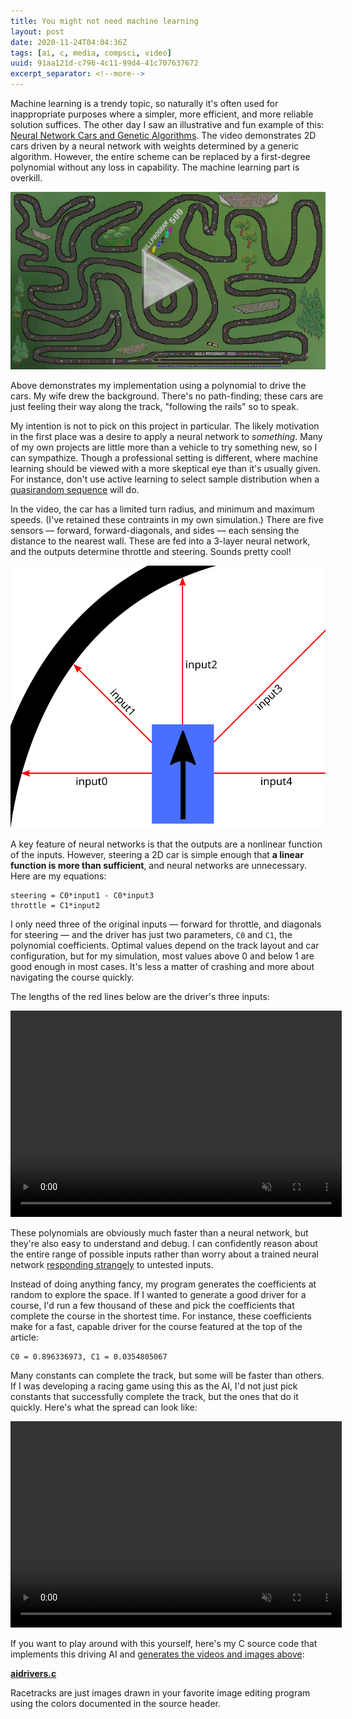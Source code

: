 ```yaml
---
title: You might not need machine learning
layout: post
date: 2020-11-24T04:04:36Z
tags: [ai, c, media, compsci, video]
uuid: 91aa121d-c796-4c11-99d4-41c707637672
excerpt_separator: <!--more-->
---
```


Machine learning is a trendy topic, so naturally it's often used for
inappropriate purposes where a simpler, more efficient, and more reliable
solution suffices. The other day I saw an illustrative and fun example of
this: [Neural Network Cars and Genetic Algorithms][orig]. The video
demonstrates 2D cars driven by a neural network with weights determined by
a generic algorithm. However, the entire scheme can be replaced by a
first-degree polynomial without any loss in capability. The machine
learning part is overkill.

[![](/img/screenshot/racetrack.jpg)][racetrack]

<!--more-->

Above demonstrates my implementation using a polynomial to drive the cars.
My wife drew the background. There's no path-finding; these cars are just
feeling their way along the track, "following the rails" so to speak.

My intention is not to pick on this project in particular. The likely
motivation in the first place was a desire to apply a neural network to
*something*. Many of my own projects are little more than a vehicle to try
something new, so I can sympathize. Though a professional setting is
different, where machine learning should be viewed with a more skeptical
eye than it's usually given. For instance, don't use active learning to
select sample distribution when a [quasirandom sequence][qr] will do.

In the video, the car has a limited turn radius, and minimum and maximum
speeds. (I've retained these contraints in my own simulation.) There are
five sensors — forward, forward-diagonals, and sides — each sensing the
distance to the nearest wall. These are fed into a 3-layer neural network,
and the outputs determine throttle and steering. Sounds pretty cool!

![](/img/diagram/racecar.svg)

A key feature of neural networks is that the outputs are a nonlinear
function of the inputs. However, steering a 2D car is simple enough that
**a linear function is more than sufficient**, and neural networks are
unnecessary. Here are my equations:

    steering = C0*input1 - C0*input3
    throttle = C1*input2

I only need three of the original inputs — forward for throttle, and
diagonals for steering — and the driver has just two parameters, `C0` and
`C1`, the polynomial coefficients. Optimal values depend on the track
layout and car configuration, but for my simulation, most values above 0
and below 1 are good enough in most cases. It's less a matter of crashing
and more about navigating the course quickly.

The lengths of the red lines below are the driver's three inputs:

<video src="/vid/racecar.mp4" width="530" height="330"
       loop muted autoplay controls>
</video>

These polynomials are obviously much faster than a neural network, but
they're also easy to understand and debug. I can confidently reason about
the entire range of possible inputs rather than worry about a trained
neural network [responding strangely][troj] to untested inputs.

Instead of doing anything fancy, my program generates the coefficients at
random to explore the space. If I wanted to generate a good driver for a
course, I'd run a few thousand of these and pick the coefficients that
complete the course in the shortest time. For instance, these coefficients
make for a fast, capable driver for the course featured at the top of the
article:

    C0 = 0.896336973, C1 = 0.0354805067

Many constants can complete the track, but some will be faster than
others. If I was developing a racing game using this as the AI, I'd not
just pick constants that successfully complete the track, but the ones
that do it quickly. Here's what the spread can look like:

<video src="/vid/racecars.mp4" width="530" height="330"
       loop muted autoplay controls>
</video>

If you want to play around with this yourself, here's my C source code
that implements this driving AI and [generates the videos and images
above][mm]:

**[aidrivers.c][gist]**

Racetracks are just images drawn in your favorite image editing program
using the colors documented in the source header.


[gist]: https://gist.github.com/skeeto/da7b2ac95730aa767c8faf8ec309815c
[orig]: https://www.youtube.com/watch?v=-sg-GgoFCP0
[qr]: http://extremelearning.com.au/unreasonable-effectiveness-of-quasirandom-sequences/
[troj]: https://arxiv.org/abs/1903.06638
[mm]: /blog/2017/11/03/
[racetrack]: https://skeeto.s3.amazonaws.com/share/racetrack.mp4
